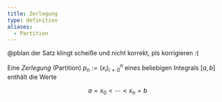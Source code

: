 ```yaml
---
title: Zerlegung
type: definition
aliases:
  - Partition
---
```


@pblan der Satz klingt scheiße und nicht korrekt, pls korrigieren :(

Eine *Zerlegung* (Partition) $p_n := (x_i)_{i=0}^n$ eines beliebigen Integrals $[a, b]$ enthält die Werte

$$
	a = x_0 \lt \cdots \lt x_n = b
$$